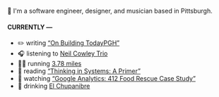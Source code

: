 👋 I'm a software engineer, designer, and musician based in Pittsburgh.

#### CURRENTLY —

* ✏️ writing [“On Building TodayPGH”](https://amoscato.com/journal/on-building-todaypgh/)
* 🎧 listening to [Neil Cowley Trio](https://www.last.fm/music/Neil+Cowley+Trio/_/Governance)
* 🏃‍♂️ running [3.78 miles](https://www.strava.com/activities/5239832004)
* 📘 reading [“Thinking in Systems: A Primer”](https://www.goodreads.com/book/show/18891716-thinking-in-systems)
* 🍿 watching [“Google Analytics: 412 Food Rescue Case Study”](https://youtu.be/ObfMlYMk5QI)
* 🍺 drinking [El Chupanibre](https://untappd.com/user/namoscato/checkin/1023243029)
